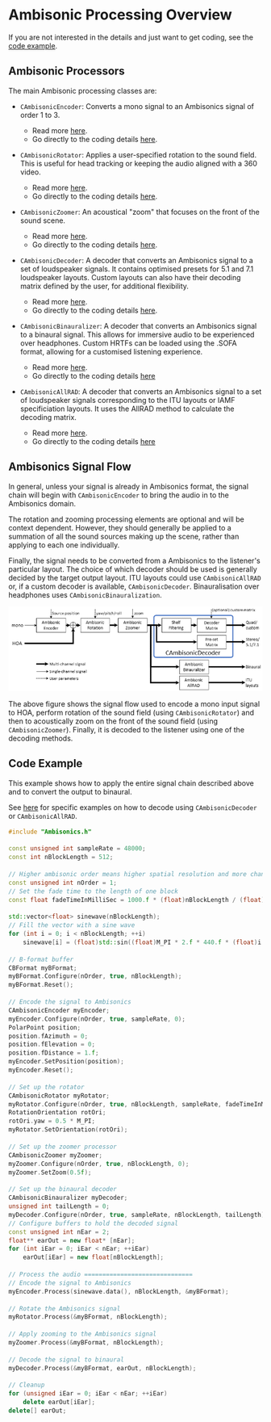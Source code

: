# Ambisonic Processing Overview

If you are not interested in the details and just want to get coding, see the [code example](#code-example).

## Ambisonic Processors

The main Ambisonic processing classes are:

- `CAmbisonicEncoder`: Converts a mono signal to an Ambisonics signal of order 1 to 3.
  - Read more [here](AmbisonicEncoding.md).
  - Go directly to the coding details [here](AmbisonicEncoding.md#cambisonicencoder).
  
- `CAmbisonicRotator`: Applies a user-specified rotation to the sound field. This is useful for head tracking or keeping the audio aligned with a 360 video.
  - Read more [here](AmbisonicRotation.md).
  - Go directly to the coding details [here](AmbisonicRotation.md#cambisonicrotator).

- `CAmbisonicZoomer`: An acoustical "zoom" that focuses on the front of the sound scene.
  - Read more [here](AmbisonicZoomer.md).
  - Go directly to the coding details [here](AmbisonicZoomer.md#cambisoniczoomer).

- `CAmbisonicDecoder`: A decoder that converts an Ambisonics signal to a set of loudspeaker signals. It contains optimised presets for 5.1 and 7.1 loudspeaker layouts. Custom layouts can also have their decoding matrix defined by the user, for additional flexibility.
  - Read more [here](AmbisonicDecoding.md).
  - Go directly to the coding details [here](AmbisonicDecoding.md#cambisonicdecoder).

- `CAmbisonicBinauralizer`: A decoder that converts an Ambisonics signal to a binaural signal. This allows for immersive audio to be experienced over headphones. Custom HRTFs can be loaded using the .SOFA format, allowing for a customised listening experience.
  - Read more [here](AmbisonicBinauralization.md).
  - Go directly to the coding details [here](AmbisonicBinauralization.md#cambisonicbinauralizer)

- `CAmbisonicAllRAD`: A decoder that converts an Ambisonics signal to a set of loudspeaker signals corresponding to the ITU layouts or IAMF specificiation layouts. It uses the AllRAD method to calculate the decoding matrix.
  - Read more [here](AmbisonicDecoding.md).
  - Go directly to the coding details [here](AmbisonicDecoding.md#cambisonicallrad)

## Ambisonics Signal Flow

In general, unless your signal is already in Ambisonics format, the signal chain will begin with `CAmbisonicEncoder` to bring the audio in to the Ambisonics domain.

The rotation and zooming processing elements are optional and will be context dependent. However, they should generally be applied to a summation of all the sound sources making up the scene, rather than applying to each one individually.

Finally, the signal needs to be converted from a Ambisonics to the listener's particular layout. The choice of which decoder should be used is generally decided by the target output layout. ITU layouts could use `CAmbisonicAllRAD` or, if a custom decoder is available, `CAmbisonicDecoder`. Binauralisation over headphones uses `CAmbisonicBinauralization`.

![Graph showing the signal flow to encode a mono signal to HOA, adding to any pre-encoded HOA streams, with rotation and zooming processing before decoding to different formats.](images/AmbisonicSignalFlow.png)

The above figure shows the signal flow used to encode a mono input signal to HOA, perform rotation of the sound field (using `CAmbisonicRotator`) and then to acoustically zoom on the front of the sound field (using `CAmbisonicZoomer`).
Finally, it is decoded to the listener using one of the decoding methods.

## Code Example

This example shows how to apply the entire signal chain described above and to convert the output to binaural.

See [here](AmbisonicDecoding.md) for specific examples on how to decode using `CAmbisonicDecoder` or `CAmbisonicAllRAD`.

```c++
#include "Ambisonics.h"

const unsigned int sampleRate = 48000;
const int nBlockLength = 512;

// Higher ambisonic order means higher spatial resolution and more channels required
const unsigned int nOrder = 1;
// Set the fade time to the length of one block
const float fadeTimeInMilliSec = 1000.f * (float)nBlockLength / (float)sampleRate;

std::vector<float> sinewave(nBlockLength);
// Fill the vector with a sine wave
for (int i = 0; i < nBlockLength; ++i)
    sinewave[i] = (float)std::sin((float)M_PI * 2.f * 440.f * (float)i / (float)sampleRate);

// B-format buffer
CBFormat myBFormat;
myBFormat.Configure(nOrder, true, nBlockLength);
myBFormat.Reset();

// Encode the signal to Ambisonics
CAmbisonicEncoder myEncoder;
myEncoder.Configure(nOrder, true, sampleRate, 0);
PolarPoint position;
position.fAzimuth = 0;
position.fElevation = 0;
position.fDistance = 1.f;
myEncoder.SetPosition(position);
myEncoder.Reset();

// Set up the rotator
CAmbisonicRotator myRotator;
myRotator.Configure(nOrder, true, nBlockLength, sampleRate, fadeTimeInMilliSec);
RotationOrientation rotOri;
rotOri.yaw = 0.5 * M_PI;
myRotator.SetOrientation(rotOri);

// Set up the zoomer processor
CAmbisonicZoomer myZoomer;
myZoomer.Configure(nOrder, true, nBlockLength, 0);
myZoomer.SetZoom(0.5f);

// Set up the binaural decoder
CAmbisonicBinauralizer myDecoder;
unsigned int tailLength = 0;
myDecoder.Configure(nOrder, true, sampleRate, nBlockLength, tailLength);
// Configure buffers to hold the decoded signal
const unsigned int nEar = 2;
float** earOut = new float* [nEar];
for (int iEar = 0; iEar < nEar; ++iEar)
    earOut[iEar] = new float[nBlockLength];

// Process the audio ==============================
// Encode the signal to Ambisonics
myEncoder.Process(sinewave.data(), nBlockLength, &myBFormat);

// Rotate the Ambisonics signal
myRotator.Process(&myBFormat, nBlockLength);

// Apply zooming to the Ambisonics signal
myZoomer.Process(&myBFormat, nBlockLength);

// Decode the signal to binaural
myDecoder.Process(&myBFormat, earOut, nBlockLength);

// Cleanup
for (unsigned iEar = 0; iEar < nEar; ++iEar)
    delete earOut[iEar];
delete[] earOut;
```
